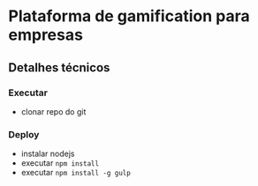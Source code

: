 Plataforma de gamification para empresas
===============================

Detalhes técnicos
------------------

### Executar

- clonar repo do git

### Deploy

- instalar nodejs
- executar `npm install`
- executar `npm install -g gulp`